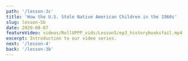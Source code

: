 ```yaml
---
path: '/lesson-3c'
title: 'How the U.S. Stole Native American Children in the 1960s'
slug: lesson-5b
date: 2020-08-07
featureVideo: videos/RollUPPP_vids/Lesson5/ep3_historybooksfail.mp4
excerpt: Introduction to our video series.
next: '/lesson-4'
back: '/lesson-3b'
---
```

